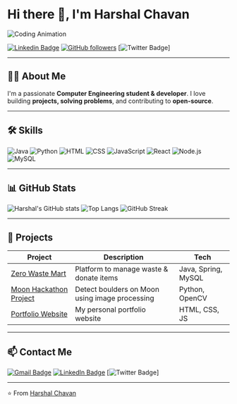 # Hi there 👋, I'm Harshal Chavan

![Coding Animation](https://media.giphy.com/media/3oEjI6SIIHBdRxXI40/giphy.gif)

[![Linkedin Badge](https://img.shields.io/badge/-HarshalChavan-blue?style=flat-square&logo=Linkedin&logoColor=white&link=https://www.linkedin.com/in/harshal-chavan/)](https://www.linkedin.com/in/harshal-chavan/)
[![GitHub followers](https://img.shields.io/github/followers/harshalchavan?label=Follow&style=social)](https://github.com/harshalchavan)
[![Twitter Badge](https://img.shields.io/badge/-@HarshalChavan1-1DA1F2?style=flat-square&logo=Twitter&logoColor=white&link=https://twitter.com/HarshalChavan1)]


---

## 🧑‍💻 About Me
I'm a passionate **Computer Engineering student & developer**. I love building **projects, solving problems**, and contributing to **open-source**.  

---

## 🛠️ Skills

![Java](https://img.shields.io/badge/Java-ED8B00?style=for-the-badge&logo=java&logoColor=white)
![Python](https://img.shields.io/badge/Python-3776AB?style=for-the-badge&logo=python&logoColor=white)
![HTML](https://img.shields.io/badge/HTML-E34F26?style=for-the-badge&logo=html5&logoColor=white)
![CSS](https://img.shields.io/badge/CSS-1572B6?style=for-the-badge&logo=css3&logoColor=white)
![JavaScript](https://img.shields.io/badge/JavaScript-F7DF1E?style=for-the-badge&logo=javascript&logoColor=black)
![React](https://img.shields.io/badge/React-61DAFB?style=for-the-badge&logo=react&logoColor=black)
![Node.js](https://img.shields.io/badge/Node.js-339933?style=for-the-badge&logo=nodedotjs&logoColor=white)
![MySQL](https://img.shields.io/badge/MySQL-4479A1?style=for-the-badge&logo=mysql&logoColor=white)

---

## 📊 GitHub Stats

![Harshal's GitHub stats](https://github-readme-stats.vercel.app/api?username=harshalchavan&show_icons=true&theme=radical)
![Top Langs](https://github-readme-stats.vercel.app/api/top-langs/?username=harshalchavan&layout=compact&theme=radical)
![GitHub Streak](https://github-readme-streak-stats.herokuapp.com/?user=harshalchavan&theme=radical)

---

## 🚀 Projects

| Project | Description | Tech |
|---------|-------------|------|
| [Zero Waste Mart](https://github.com/harshalchavan/zerowaste-mart) | Platform to manage waste & donate items | Java, Spring, MySQL |
| [Moon Hackathon Project](https://github.com/harshalchavan/moon-project) | Detect boulders on Moon using image processing | Python, OpenCV |
| [Portfolio Website](https://github.com/harshalchavan/portfolio) | My personal portfolio website | HTML, CSS, JS |

---

## 📫 Contact Me

[![Gmail Badge](https://img.shields.io/badge/-harshal@gmail.com-c14438?style=flat-square&logo=Gmail&logoColor=white&link=mailto:harshal@gmail.com)](mailto:harshal@gmail.com)
[![LinkedIn Badge](https://img.shields.io/badge/-Harshal-blue?style=flat-square&logo=Linkedin&logoColor=white&link=https://www.linkedin.com/in/harshal-chavan/)](https://www.linkedin.com/in/harshal-chavan/)
[![Twitter Badge](https://img.shields.io/badge/-@HarshalChavan1-1DA1F2?style=flat-square&logo=Twitter&logoColor=white&link=https://twitter.com/HarshalChavan1)]

---

⭐️ From [Harshal Chavan](https://github.com/harshalchavan)

